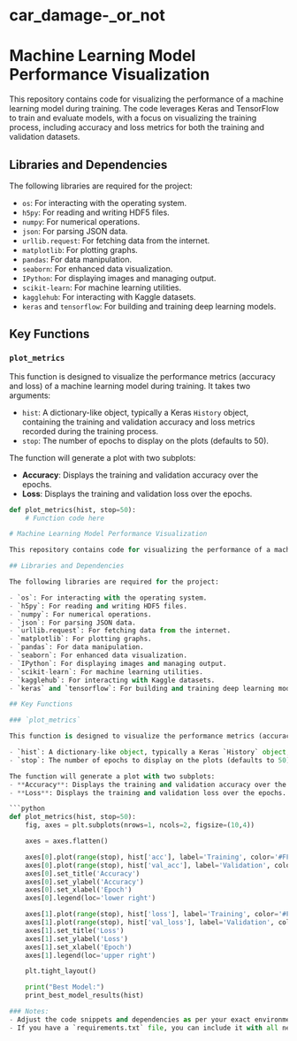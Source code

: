 # car_damage-_or_not

# Machine Learning Model Performance Visualization

This repository contains code for visualizing the performance of a machine learning model during training. The code leverages Keras and TensorFlow to train and evaluate models, with a focus on visualizing the training process, including accuracy and loss metrics for both the training and validation datasets.

## Libraries and Dependencies

The following libraries are required for the project:

- `os`: For interacting with the operating system.
- `h5py`: For reading and writing HDF5 files.
- `numpy`: For numerical operations.
- `json`: For parsing JSON data.
- `urllib.request`: For fetching data from the internet.
- `matplotlib`: For plotting graphs.
- `pandas`: For data manipulation.
- `seaborn`: For enhanced data visualization.
- `IPython`: For displaying images and managing output.
- `scikit-learn`: For machine learning utilities.
- `kagglehub`: For interacting with Kaggle datasets.
- `keras` and `tensorflow`: For building and training deep learning models.

## Key Functions

### `plot_metrics`

This function is designed to visualize the performance metrics (accuracy and loss) of a machine learning model during training. It takes two arguments:

- `hist`: A dictionary-like object, typically a Keras `History` object, containing the training and validation accuracy and loss metrics recorded during the training process.
- `stop`: The number of epochs to display on the plots (defaults to 50).

The function will generate a plot with two subplots:
- **Accuracy**: Displays the training and validation accuracy over the epochs.
- **Loss**: Displays the training and validation loss over the epochs.

```python
def plot_metrics(hist, stop=50):
    # Function code here

# Machine Learning Model Performance Visualization

This repository contains code for visualizing the performance of a machine learning model during training. The code leverages Keras and TensorFlow to train and evaluate models, with a focus on visualizing the training process, including accuracy and loss metrics for both the training and validation datasets.

## Libraries and Dependencies

The following libraries are required for the project:

- `os`: For interacting with the operating system.
- `h5py`: For reading and writing HDF5 files.
- `numpy`: For numerical operations.
- `json`: For parsing JSON data.
- `urllib.request`: For fetching data from the internet.
- `matplotlib`: For plotting graphs.
- `pandas`: For data manipulation.
- `seaborn`: For enhanced data visualization.
- `IPython`: For displaying images and managing output.
- `scikit-learn`: For machine learning utilities.
- `kagglehub`: For interacting with Kaggle datasets.
- `keras` and `tensorflow`: For building and training deep learning models.

## Key Functions

### `plot_metrics`

This function is designed to visualize the performance metrics (accuracy and loss) of a machine learning model during training. It takes two arguments:

- `hist`: A dictionary-like object, typically a Keras `History` object, containing the training and validation accuracy and loss metrics recorded during the training process.
- `stop`: The number of epochs to display on the plots (defaults to 50).

The function will generate a plot with two subplots:
- **Accuracy**: Displays the training and validation accuracy over the epochs.
- **Loss**: Displays the training and validation loss over the epochs.

```python
def plot_metrics(hist, stop=50):
    fig, axes = plt.subplots(nrows=1, ncols=2, figsize=(10,4))

    axes = axes.flatten()

    axes[0].plot(range(stop), hist['acc'], label='Training', color='#FF533D')
    axes[0].plot(range(stop), hist['val_acc'], label='Validation', color='#03507E')
    axes[0].set_title('Accuracy')
    axes[0].set_ylabel('Accuracy')
    axes[0].set_xlabel('Epoch')
    axes[0].legend(loc='lower right')

    axes[1].plot(range(stop), hist['loss'], label='Training', color='#FF533D')
    axes[1].plot(range(stop), hist['val_loss'], label='Validation', color='#03507E')
    axes[1].set_title('Loss')
    axes[1].set_ylabel('Loss')
    axes[1].set_xlabel('Epoch')
    axes[1].legend(loc='upper right')

    plt.tight_layout()

    print("Best Model:")
    print_best_model_results(hist)

### Notes:
- Adjust the code snippets and dependencies as per your exact environment and requirements.
- If you have a `requirements.txt` file, you can include it with all necessary dependencies for easy installation.
